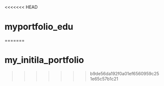 <<<<<<< HEAD
# myportfolio_edu
=======
# my_initila_portfolio
>>>>>>> b9de56da192f0a01ef6560959c251e65c57b1c21
